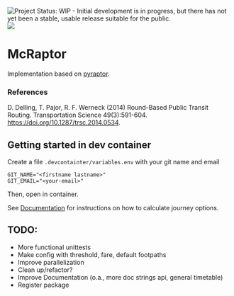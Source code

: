 ![Project Status: WIP - Initial development is in progress, but there has not yet been a stable, usable release suitable for the public.](https://www.repostatus.org/badges/latest/wip.svg)
[![](https://img.shields.io/badge/docs-dev-blue.svg)](https://tjebbeh.github.io/Raptor.jl/)

# McRaptor
Implementation based on [pyraptor](https://github.com/lmeulen/pyraptor).

### References
D. Delling, T. Pajor, R. F. Werneck (2014) Round-Based Public Transit Routing. Transportation Science 49(3):591-604. 
https://doi.org/10.1287/trsc.2014.0534.


## Getting started in dev container
Create a file `.devcontainter/variables.env` with your git name and email
```
GIT_NAME="<firstname lastname>"
GIT_EMAIL="<your-email>"
```
Then, open in container.

See [Documentation](https://tjebbeh.github.io/Raptor.jl/) for instructions on how to calculate journey options.


## TODO:
- More functional unittests
- Make config with threshold, fare, default footpaths
- Improve parallelization
- Clean up/refactor?
- Improve Documentation (o.a., more doc strings api, general timetable)
- Register package